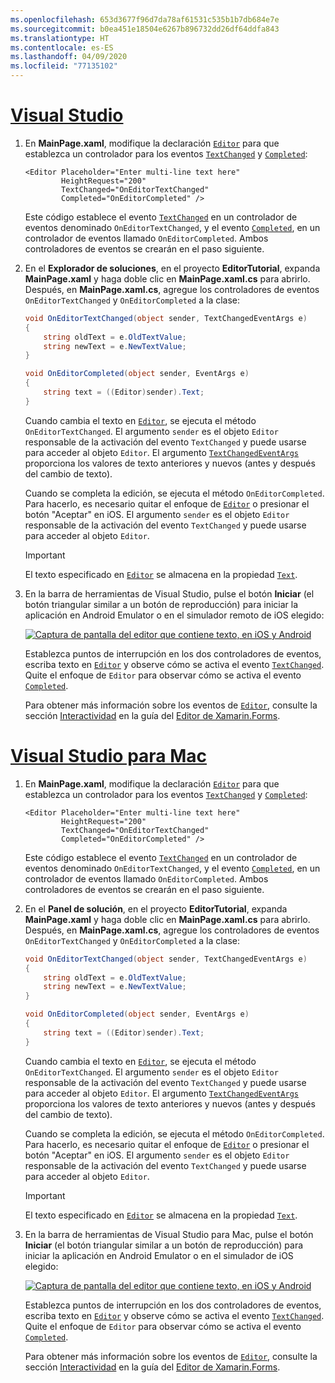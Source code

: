 ```yaml
---
ms.openlocfilehash: 653d3677f96d7da78af61531c535b1b7db684e7e
ms.sourcegitcommit: b0ea451e18504e6267b896732dd26df64ddfa843
ms.translationtype: HT
ms.contentlocale: es-ES
ms.lasthandoff: 04/09/2020
ms.locfileid: "77135102"
---
```

# <a name="visual-studio"></a>[Visual Studio](#tab/vswin)

1. En **MainPage.xaml**, modifique la declaración [`Editor`](xref:Xamarin.Forms.Editor) para que establezca un controlador para los eventos [`TextChanged`](xref:Xamarin.Forms.InputView.TextChanged) y [`Completed`](xref:Xamarin.Forms.Editor.Completed):

    ```xaml
    <Editor Placeholder="Enter multi-line text here"
            HeightRequest="200"
            TextChanged="OnEditorTextChanged"
            Completed="OnEditorCompleted" />
    ```

    Este código establece el evento [`TextChanged`](xref:Xamarin.Forms.InputView.TextChanged) en un controlador de eventos denominado `OnEditorTextChanged`, y el evento [`Completed`](xref:Xamarin.Forms.Editor.Completed), en un controlador de eventos llamado `OnEditorCompleted`. Ambos controladores de eventos se crearán en el paso siguiente.

1. En el **Explorador de soluciones**, en el proyecto **EditorTutorial**, expanda **MainPage.xaml** y haga doble clic en **MainPage.xaml.cs** para abrirlo. Después, en **MainPage.xaml.cs**, agregue los controladores de eventos `OnEditorTextChanged` y `OnEditorCompleted` a la clase:

    ```csharp
    void OnEditorTextChanged(object sender, TextChangedEventArgs e)
    {
        string oldText = e.OldTextValue;
        string newText = e.NewTextValue;
    }

    void OnEditorCompleted(object sender, EventArgs e)
    {
        string text = ((Editor)sender).Text;
    }
    ```

    Cuando cambia el texto en [`Editor`](xref:Xamarin.Forms.Editor), se ejecuta el método `OnEditorTextChanged`. El argumento `sender` es el objeto `Editor` responsable de la activación del evento `TextChanged` y puede usarse para acceder al objeto `Editor`. El argumento [`TextChangedEventArgs`](xref:Xamarin.Forms.TextChangedEventArgs) proporciona los valores de texto anteriores y nuevos (antes y después del cambio de texto).

    Cuando se completa la edición, se ejecuta el método `OnEditorCompleted`. Para hacerlo, es necesario quitar el enfoque de [`Editor`](xref:Xamarin.Forms.Editor) o presionar el botón "Aceptar" en iOS. El argumento `sender` es el objeto `Editor` responsable de la activación del evento `TextChanged` y puede usarse para acceder al objeto `Editor`.

    > [!IMPORTANT]
    > El texto especificado en [`Editor`](xref:Xamarin.Forms.Editor) se almacena en la propiedad [`Text`](xref:Xamarin.Forms.InputView.Text).

1. En la barra de herramientas de Visual Studio, pulse el botón **Iniciar** (el botón triangular similar a un botón de reproducción) para iniciar la aplicación en Android Emulator o en el simulador remoto de iOS elegido:

    [![Captura de pantalla del editor que contiene texto, en iOS y Android](../images/text-changes.png "Editor con texto")](../images/text-changes-large.png#lightbox "Editor con texto")

    Establezca puntos de interrupción en los dos controladores de eventos, escriba texto en [`Editor`](xref:Xamarin.Forms.Editor) y observe cómo se activa el evento [`TextChanged`](xref:Xamarin.Forms.InputView.TextChanged). Quite el enfoque de `Editor` para observar cómo se activa el evento [`Completed`](xref:Xamarin.Forms.Entry.Completed).

    Para obtener más información sobre los eventos de [`Editor`](xref:Xamarin.Forms.Editor), consulte la sección [Interactividad](~/xamarin-forms/user-interface/text/editor.md#interactivity) en la guía del [Editor de Xamarin.Forms](~/xamarin-forms/user-interface/text/editor.md).

# <a name="visual-studio-for-mac"></a>[Visual Studio para Mac](#tab/vsmac)

1. En **MainPage.xaml**, modifique la declaración [`Editor`](xref:Xamarin.Forms.Editor) para que establezca un controlador para los eventos [`TextChanged`](xref:Xamarin.Forms.InputView.TextChanged) y [`Completed`](xref:Xamarin.Forms.Editor.Completed):

    ```xaml
    <Editor Placeholder="Enter multi-line text here"
            HeightRequest="200"
            TextChanged="OnEditorTextChanged"
            Completed="OnEditorCompleted" />
    ```

    Este código establece el evento [`TextChanged`](xref:Xamarin.Forms.InputView.TextChanged) en un controlador de eventos denominado `OnEditorTextChanged`, y el evento [`Completed`](xref:Xamarin.Forms.Editor.Completed), en un controlador de eventos llamado `OnEditorCompleted`. Ambos controladores de eventos se crearán en el paso siguiente.

1. En el **Panel de solución**, en el proyecto **EditorTutorial**, expanda **MainPage.xaml** y haga doble clic en **MainPage.xaml.cs** para abrirlo. Después, en **MainPage.xaml.cs**, agregue los controladores de eventos `OnEditorTextChanged` y `OnEditorCompleted` a la clase:

    ```csharp
    void OnEditorTextChanged(object sender, TextChangedEventArgs e)
    {
        string oldText = e.OldTextValue;
        string newText = e.NewTextValue;
    }

    void OnEditorCompleted(object sender, EventArgs e)
    {
        string text = ((Editor)sender).Text;
    }
    ```

    Cuando cambia el texto en [`Editor`](xref:Xamarin.Forms.Editor), se ejecuta el método `OnEditorTextChanged`. El argumento `sender` es el objeto `Editor` responsable de la activación del evento `TextChanged` y puede usarse para acceder al objeto `Editor`. El argumento [`TextChangedEventArgs`](xref:Xamarin.Forms.TextChangedEventArgs) proporciona los valores de texto anteriores y nuevos (antes y después del cambio de texto).

    Cuando se completa la edición, se ejecuta el método `OnEditorCompleted`. Para hacerlo, es necesario quitar el enfoque de [`Editor`](xref:Xamarin.Forms.Editor) o presionar el botón "Aceptar" en iOS. El argumento `sender` es el objeto `Editor` responsable de la activación del evento `TextChanged` y puede usarse para acceder al objeto `Editor`.

    > [!IMPORTANT]
    > El texto especificado en [`Editor`](xref:Xamarin.Forms.Editor) se almacena en la propiedad [`Text`](xref:Xamarin.Forms.InputView.Text).

1. En la barra de herramientas de Visual Studio para Mac, pulse el botón **Iniciar** (el botón triangular similar a un botón de reproducción) para iniciar la aplicación en Android Emulator o en el simulador de iOS elegido:

    [![Captura de pantalla del editor que contiene texto, en iOS y Android](../images/text-changes.png "Editor con texto")](../images/text-changes-large.png#lightbox "Editor con texto")

    Establezca puntos de interrupción en los dos controladores de eventos, escriba texto en [`Editor`](xref:Xamarin.Forms.Editor) y observe cómo se activa el evento [`TextChanged`](xref:Xamarin.Forms.InputView.TextChanged). Quite el enfoque de `Editor` para observar cómo se activa el evento [`Completed`](xref:Xamarin.Forms.Entry.Completed).

    Para obtener más información sobre los eventos de [`Editor`](xref:Xamarin.Forms.Editor), consulte la sección [Interactividad](~/xamarin-forms/user-interface/text/editor.md#interactivity) en la guía del [Editor de Xamarin.Forms](~/xamarin-forms/user-interface/text/editor.md).
